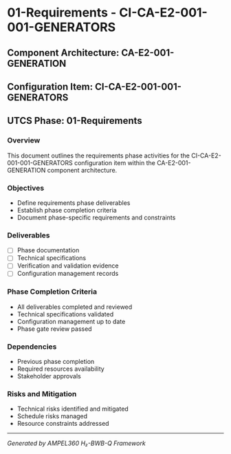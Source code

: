 # 01-Requirements - CI-CA-E2-001-001-GENERATORS

## Component Architecture: CA-E2-001-GENERATION
## Configuration Item: CI-CA-E2-001-001-GENERATORS
## UTCS Phase: 01-Requirements

### Overview
This document outlines the requirements phase activities for the CI-CA-E2-001-001-GENERATORS configuration item within the CA-E2-001-GENERATION component architecture.

### Objectives
- Define requirements phase deliverables
- Establish phase completion criteria
- Document phase-specific requirements and constraints

### Deliverables
- [ ] Phase documentation
- [ ] Technical specifications
- [ ] Verification and validation evidence
- [ ] Configuration management records

### Phase Completion Criteria
- All deliverables completed and reviewed
- Technical specifications validated
- Configuration management up to date
- Phase gate review passed

### Dependencies
- Previous phase completion
- Required resources availability
- Stakeholder approvals

### Risks and Mitigation
- Technical risks identified and mitigated
- Schedule risks managed
- Resource constraints addressed

---
*Generated by AMPEL360 H₂-BWB-Q Framework*
